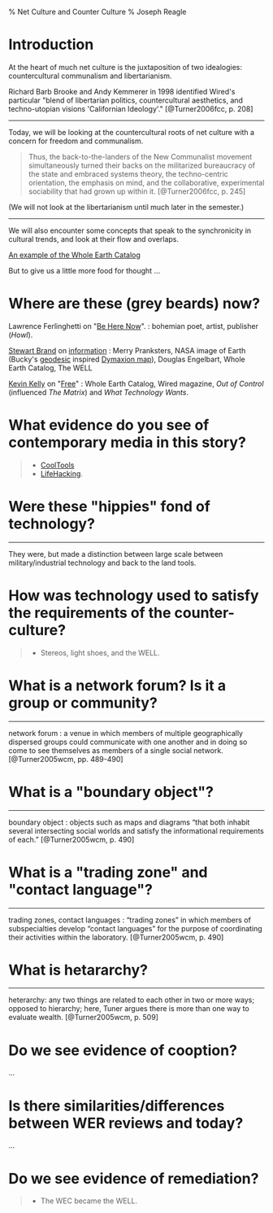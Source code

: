 ﻿% Net Culture and Counter Culture
% Joseph Reagle

# Introduction

At the heart of much net culture is the juxtaposition of two idealogies: countercultural communalism and libertarianism. 

Richard Barb Brooke and Andy Kemmerer in 1998 identified Wired's particular "blend of libertarian politics, countercultural aesthetics, and techno-utopian visions 'Californian Ideology'." [@Turner2006fcc, p. 208]

---

Today, we will be looking at the countercultural roots of net culture with a concern for freedom and communalism.

> Thus, the back-to-the-landers of the New Communalist movement simultaneously turned their backs on the militarized bureaucracy of the state and embraced systems theory, the techno-centric orientation, the emphasis on mind, and the collaborative, experimental sociability that had grown up within it. [@Turner2006fcc, p. 245]

(We will not look at the libertarianism until much later in the semester.)

--- 

We will also encounter some concepts that speak to the synchronicity in cultural trends, and look at their flow and overlaps.

[An example of the Whole Earth Catalog](http://www.wholeearth.com/uploads/2/File/documents/sample-ebook.pdf)

But to give us a little more food for thought ...

# Where are these (grey beards) now?

Lawrence Ferlinghetti on "[Be Here Now](http://www.youtube.com/watch?v=ShTWlzn-Nw8)".
: 	bohemian poet, artist, publisher (*Howl*).

[Stewart Brand]() on [information](http://bigthink.com/ideas/17726)
:	Merry Pranksters, NASA image of Earth (Bucky's [geodesic](http://en.wikipedia.org/wiki/Geodesic_dome) inspired [Dymaxion map](http://en.wikipedia.org/wiki/Dymaxion_map)), Douglas Engelbart, Whole Earth Catalog, The WELL

[Kevin Kelly](http://en.wikipedia.org/wiki/Kevin_Kelly_(editor)) on "[Free](http://fora.tv/2011/06/22/Kevin_Kelly_The_Future_of_the_Digital_Media_Landscape#fullprogram)"
:	 Whole Earth Catalog, Wired magazine, *Out of Control* (influenced *The Matrix*) and *What Technology Wants*.

# What evidence do you see of contemporary media in this story?

> * [CoolTools](http://www.kk.org/cooltools/)
> * [LifeHacking](http://lifehacker.com/).

# Were these "hippies" fond of technology?

---

They were, but made a distinction between large scale between military/industrial technology and back to the land tools.

# How was technology used to satisfy the requirements of the counter-culture?

> * Stereos, light shoes, and the WELL.

# What is a network forum? Is it a group or community?

---

network forum
:	a venue in which members of multiple geographically dispersed groups could communicate with one another and in doing so come to see themselves as members of a single social network. [@Turner2005wcm, pp. 489-490]

# What is a "boundary object"?

---

boundary object
:	objects such as maps and diagrams “that both inhabit several intersecting social worlds and satisfy the informational requirements of each.” [@Turner2005wcm, p. 490]

# What is a "trading zone" and "contact language"?

---

trading zones, contact languages
:	“trading zones” in which members of subspecialties develop “contact languages” for the purpose of coordinating their activities within the laboratory. [@Turner2005wcm, p. 490]

# What is hetararchy?

---

heterarchy: 
	any two things are related to each other in two or more ways; opposed to hierarchy; here, Tuner argues there is more than one way to evaluate wealth. [@Turner2005wcm, p. 509]

# Do we see evidence of cooption?

...

# Is there similarities/differences between WER reviews and today?

...

# Do we see evidence of remediation?

> * The WEC became the WELL.
